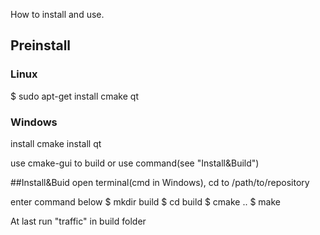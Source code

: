 How to install and use.

## Preinstall
### Linux
$ sudo apt-get install cmake qt

### Windows

install cmake 
install qt

use cmake-gui to build or use command(see "Install&Build")

##Install&Buid
open terminal(cmd in Windows), cd to /path/to/repository

enter command below
$ mkdir build
$ cd build
$ cmake ..
$ make


At last run "traffic" in build folder

